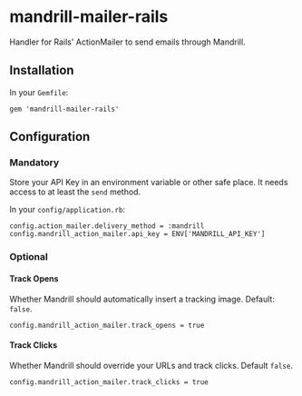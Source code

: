 # mandrill-mailer-rails

Handler for Rails' ActionMailer to send emails through Mandrill.

## Installation

In your `Gemfile`:

    gem 'mandrill-mailer-rails'

## Configuration

### Mandatory

Store your API Key in an environment variable or other safe place. It needs access to at least the `send` method.

In your `config/application.rb`:

    config.action_mailer.delivery_method = :mandrill
    config.mandrill_action_mailer.api_key = ENV['MANDRILL_API_KEY']

### Optional

#### Track Opens

Whether Mandrill should automatically insert a tracking image. Default: `false`.

    config.mandrill_action_mailer.track_opens = true

#### Track Clicks

Whether Mandrill should override your URLs and track clicks. Default `false`.

    config.mandrill_action_mailer.track_clicks = true
